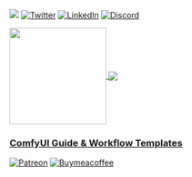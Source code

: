 ![](https://komarev.com/ghpvc/?username=ecjojo&style=for-the-badge&color=green&abbreviated=true)
[![Twitter][twitter-shield]][twitter-url] 
[![LinkedIn][linkedin-shield]][linkedin-url]
[![Discord][discord-shield]][discord-url] 

 
 <div>
  <a href="https://github.com/ecjojo">
   <img align="center" height="170" src="https://github-readme-stats.vercel.app/api/top-langs/?username=ecjojo&layout=compact&langs_count=16&theme=dracula"/>
  <img align="center" src="https://github-readme-stats.vercel.app/api?username=ecjojo&show_icons=true&theme=dracula&include_all_commits=true&count_private=true&hide=issues"/>
</div>

### ComfyUI Guide & Workflow Templates
[![Patreon][patreon-shield]][patreon-url] 
[![Buymeacoffee][buymeacoffee-shield]][buymeacoffee-url] 


[patreon-shield]: https://img.shields.io/badge/-Patreon-black.svg?style=for-the-badge&logo=patreon&colorB=555
[patreon-url]: https://www.patreon.com/ecjojo
[buymeacoffee-shield]: https://img.shields.io/badge/-Buymeacoffee-black.svg?style=for-the-badge&logo=buymeacoffee&colorB=555
[buymeacoffee-url]: https://www.buymeacoffee.com/ecjojo
[discord-shield]: https://img.shields.io/badge/-Discord-black.svg?style=for-the-badge&logo=discord&colorB=555
[discord-url]: https://discord.gg/qxQMyjkcqE
[twitter-shield]: https://img.shields.io/badge/-Twitter-black.svg?style=for-the-badge&logo=twitter&colorB=555
[twitter-url]: https://twitter.com/ecjojo_ai
[linkedin-shield]: https://img.shields.io/badge/-LinkedIn-%230077B5?style=for-the-badge&logo=linkedin&logoColor=white
[linkedin-url]: https://www.linkedin.com/in/ec-j-0095a952/


